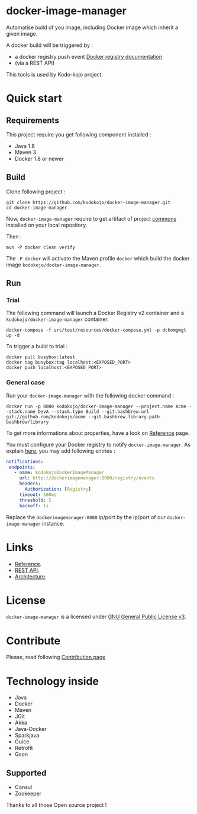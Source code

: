 # docker-image-manager

Automatise build of you image, including Docker image which inherit a given image.

 A docker build will be triggered by :
 * a docker registry push event [Docker registry documentation](https://docs.docker.com/registry/notifications/)
 * (via a REST API)
  
This tools is used by Kodo-kojo project.

# Quick start

## Requirements

This project require you get following component installed :
* Java 1.8
* Maven 3
* Docker 1.8 or newer

## Build

Clone following project :
```
git clone https://github.com/kodokojo/docker-image-manager.git
cd docker-image-manager
```

Now, `docker-image-manager` require to get artifact of project [commons](https://github.com/kodokojo/commons.git) installed on your local repository.

Then :
```
mvn -P docker clean verify
```
The `-P docker` will activate the Maven profile `docker` which build the docker image `kodokojo/docker-image-manager`. 

## Run

### Trial
The following command will launch a Docker Registry v2 container and a `kodokojo/docker-image-manager` container.
```
docker-compose -f src/test/resources/docker-compose.yml -p dckomgmgt up -d
```

To trigger a build to trial :
```
docker pull busybox:latest
docker tag busybox:tag localhost:<EXPOSED_PORT>
docker push localhost:<EXPOSED_PORT>
```

### General case

Run your `docker-image-manager` with the following docker command :
 
```
docker run -p 8080 kodokojo/docker-image-manager --project.name Acme --stack.name DevA --stack.type Build --git.bashbrew.url git://github.com/kodokojo/acme --git.bashbrew.library.path bashbrew/library
```
To get more informations about properties, have a look on [Reference](doc/reference.md) page.

You must configure your Docker registry to notify `docker-image-manager`. As explain [here](https://docs.docker.com/registry/configuration/#notifications), you may add following entries :

```yaml
notifications:
 endpoints:
   - name: kodokojoDockerImageManager
     url: http://dockerimagemanager:8080/registry/events
     headers:
       Authorization: [Registry]
     timeout: 500ms
     threshold: 5
     backoff: 1s
``` 
Replace the `dockerimagemanager:8080` ip/port by the ip/port of our `docker-image-manager` instance.

# Links

* [Reference](doc/reference.md).
* [REST API](doc/api.md).
* [Architecture](doc/architecture.md).

# License

`docker-image-manager` is a licensed under [GNU General Public License v3](http://www.gnu.org/licenses/gpl-3.0.en.html).

# Contribute

Please, read following [Contribution page](CONTRIBUTE.md)

# Technology inside

* Java
* Docker
* Maven
* JGit
* Akka
* Java-Docker
* Sparkjava
* Guice
* Retrofit
* Gson

## Supported
* Consul
* Zookeeper

Thanks to all those Open source project !

 
 